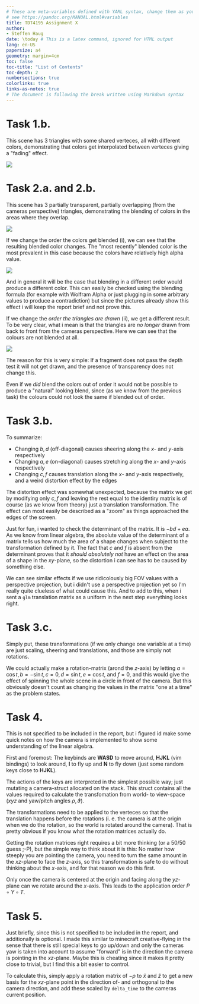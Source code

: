 ```yaml
---
# These are meta-variables defined with YAML syntax, change them as you wish.
# see https://pandoc.org/MANUAL.html#variables
title: TDT4195 Assignment X
author:
- Steffen Haug
date: \today # This is a latex command, ignored for HTML output
lang: en-US
papersize: a4
geometry: margin=4cm
toc: false
toc-title: "List of Contents"
toc-depth: 2
numbersections: true
colorlinks: true
links-as-notes: true
# The document is following the break written using Markdown syntax
---
```


<!--
This is a HTML-style comment, not visible in the final PDF.
-->

# Task 1.b.
This scene has 3 triangles with some shared verteces, all with different colors,
demonstrating that colors get interpolated between verteces giving a "fading" effect.

![](images/o2_1_3tri_color.png)

# Task 2.a. and 2.b.
This scene has 3 partially transparent, partially overlapping (from the cameras 
perspective) triangles, demonstrating the blending of colors in the areas where
they overlap.

![](images/o2_2_3tri_trans_sorted.png)

If we change the order the colors get blended (i), we can see that the resulting blended color
changes. The "most recently" blended color is the most prevalent in this case because the
colors have relatively high alpha value.

![](images/o2_2_3tri_trans_sorted_colswap.png)

And in general it will be the case that blending in a different order would produce
a different color. This can easily be checked using the blending formula (for example
with Wolfram Alpha or just plugging in some arbitrary values to produce a contradiction)
but since the pictures already show this effect i will keep the report brief and not
prove this.

If we change the _order the triangles are drawn_ (ii), we get a different result.
To be very clear, what i mean is that the triangles are _no longer_ drawn from back to
front from the cameras perspective. Here we can see that the colours are not blended
at all.

![](images/o2_2_3tri_trans_depth_test.png)

The reason for this is very simple: If a fragment does not pass the depth test it
will not get drawn, and the presence of transparency does not change this.

Even if we _did_ blend the colors out of order it would not be possible to produce 
a "natural" looking blend, since (as we know from the previous task) the colours
could not look the same if blended out of order.


# Task 3.b.
To summarize:

* Changing $b,d$ (off-diagonal) causes sheering along the $x$- and $y$-axis respectively
* Changing $a,e$ (on-diagonal) causes stretching along the $x$- and $y$-axis respectively
* Changing $c,f$ causes translation along the $x$- and $y$-axis respectively, and a weird distortion effect by the edges

The distortion effect was somewhat unexpected, because the matrix we get by
modifying only $c,f$ and leaving the rest equal to the identiry matrix is of
course (as we know from theory) just a translation transformation.
The effect can most easily be described as a "zoom" as things approached the
edges of the screen.

Just for fun, i wanted to check the determinant of the matrix. It is $-bd+ea$.
As we know from linear algebra, the absolute value of the determinant of a matrix
tells us how much the area of a shape changes when subject to the transformation
defined by it. The fact that $c$ and $f$ is absent from the determinant proves
that it _should absolutely not_ have an effect on the area of a shape in the $xy$-plane,
so the distortion i can see has to be caused by something else.

We can see similar
effects if we use ridicolously big FOV values with a perspective projection, but
i didn't use a perspective projection yet so I'm really quite clueless of what
could cause this. And to add to this, when i sent a `glm` translation matrix
as a uniform in the next step everything looks right.

# Task 3.c.
Simply put, these transformations (if we only change one variable at a time)
are just scaling, sheering and translations, and those are simply not rotations.

We could actually make a rotation-matrix (arond the $z$-axis) by letting
$a=\cos t, b=-\sin t, c = 0, d = \sin t, e = \cos t$, and $f = 0$, and this would
give the effect of spinning the whole scene in a circle in front of the camera.
But this obviously doesn't count as changing the values in the matrix "one at a time"
as the problem states.

# Task 4.
This is not specified to be included in the report, but i figured id make some quick
notes on how the camera is implemented to show some understanding of the linear algebra.

First and foremost: The keybinds are **WASD** to move around, **HJKL** (vim bindings)
to look around, **I** to fly up and **N** to fly down (just some random keys close to **HJKL**).

The actions of the keys are interpreted in the simplest possible way; just mutating
a camera-struct allocated on the stack. This struct contains all the values required
to calculate the transfomation from world- to view-space ($xyz$ and yaw/pitch angles $\rho,\vartheta$).

The transformations need to be applied to the verteces so that the translation happens
before the rotations (i. e. the camera is at the origin when we do the rotation, so the
world is rotated around the camera). That is pretty obvious if you know what the
rotation matrices actually do.

Getting the rotation matrices right requires a bit more thinking (or a 50/50 guess ;-P),
but the simple way to think about it is this: No matter how steeply you are pointing the
camera, you need to turn the same amount in the $xz$-plane to face the $z$-axis, so this transformation is
safe to do without thinking about the $x$-axis, and for that reason we do this first.

Only once the camera is centered at the origin and facing along the $yz$-plane can we
rotate around the $x$-axis. This leads to the application order $P \circ Y \circ T$.

# Task 5.
Just briefly, since this is not specified to be included in the report, and additionally is optional.
I made this similar to minecraft creative-flying in the sense that there is still special keys to go up/down and
only the cameras yaw is taken into account to assume "forward" is in the direction the camera is
pointing in the $xz$-plane. Maybe this is cheating since it makes it pretty close to trivial, but
I find this a bit easier to control.

To calculate this, simply apply a rotation matrix of $-\rho$ to $\hat x$ and $\hat z$ to get a new basis
for the $xz$-plane point in the direction of- and orthogonal to the camera direction, and add these scaled
by `delta_time` to the cameras current position.
